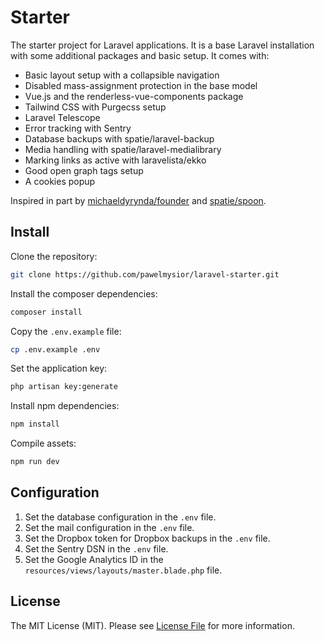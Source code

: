 # Starter

The starter project for Laravel applications. It is a base Laravel installation with some additional packages and basic setup. It comes with:

* Basic layout setup with a collapsible navigation
* Disabled mass-assignment protection in the base model
* Vue.js and the renderless-vue-components package
* Tailwind CSS with Purgecss setup
* Laravel Telescope
* Error tracking with Sentry
* Database backups with spatie/laravel-backup
* Media handling with spatie/laravel-medialibrary
* Marking links as active with laravelista/ekko
* Good open graph tags setup
* A cookies popup

Inspired in part by [michaeldyrynda/founder](https://github.com/michaeldyrynda/founder) and [spatie/spoon](https://github.com/spatie/spoon).

## Install

Clone the repository:

```bash
git clone https://github.com/pawelmysior/laravel-starter.git
```

Install the composer dependencies:

```bash
composer install
```

Copy the `.env.example` file:

```bash
cp .env.example .env
```

Set the application key:

```bash
php artisan key:generate
```

Install npm dependencies:

```bash
npm install
```

Compile assets:

```bash
npm run dev
```

## Configuration

1. Set the database configuration in the `.env` file.
2. Set the mail configuration in the `.env` file.
3. Set the Dropbox token for Dropbox backups in the `.env` file.
4. Set the Sentry DSN in the `.env` file.
5. Set the Google Analytics ID in the `resources/views/layouts/master.blade.php` file.

## License

The MIT License (MIT). Please see [License File](LICENSE.md) for more information.

